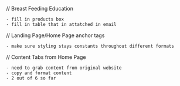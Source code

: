 // Breast Feeding Education

    - fill in products box
    - fill in table that in attatched in email

// Landing Page/Home Page anchor tags

    - make sure styling stays constants throughout different formats

// Content Tabs from Home Page

    - need to grab content from original website
    - copy and format content
    - 2 out of 6 so far
